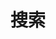 ---
title: "搜索"
slug: "search"
layout: "search"
outputs:
    - html
    - json
menu:
    main:
        weight: 40
        params: 
            icon: search
---
